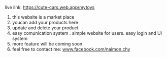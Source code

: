 <!-- about this project -->
live ilnk: https://cute-cars.web.app/mytoys

1. this website is a market place
2. youcan add your products here
3. update and delete your product
4. easy comunication system . simple website for users. easy login and UI system 
5. more feature will be coming soon
6. feel free to contact me: www.facebook.com/naimon.chy